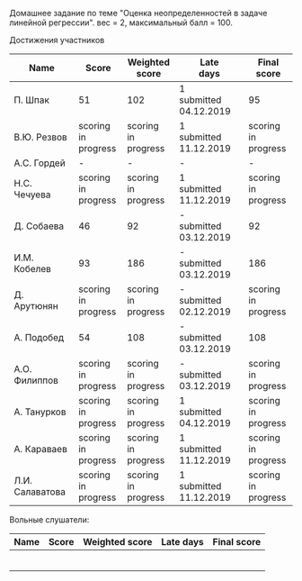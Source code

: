 Домашнее задание по теме "Оценка неопределенностей в задаче линейной регрессии". вес = 2, максимальный балл = 100.



Достижения участников

| Name         | Score | Weighted<br>score | Late<br>days | Final<br>score |
| ------------ | ----- | ----------------- | ------------ | -------------- |
| П. Шпак      | 51                       | 102                      | 1<br />submitted 04.12.2019 | 95                       |
| В.Ю. Резвов  | scoring<br />in progress | scoring<br />in progress | 1<br />submitted 11.12.2019 | scoring<br />in progress |
| А.С. Гордей  | -     | -                 | -            | -              |
| Н.С. Чечуева | scoring<br />in progress | scoring<br />in progress | 1<br />submitted 11.12.2019 | scoring<br />in progress |
| Д. Собаева   | 46                       | 92                       | -<br />submitted 03.12.2019 | 92                       |
| И.М. Кобелев | 93                       | 186                      | -<br />submitted 03.12.2019 | 186 |
| Д. Арутюнян  | scoring<br />in progress | scoring<br />in progress | -<br />submitted 02.12.2019 | scoring<br />in progress |
| А. Подобед   | 54                       | 108                      | -<br />submitted 03.12.2019 | 108 |
| А.О. Филиппов | scoring<br />in progress | scoring<br />in progress | -<br />submitted 03.12.2019 | scoring<br />in progress |
| А. Танурков | scoring<br />in progress | scoring<br />in progress | 1<br />submitted 04.12.2019 | scoring<br />in progress |
| А. Караваев | scoring<br />in progress | scoring<br />in progress | 1<br />submitted 11.12.2019 | scoring<br />in progress |
| Л.И. Салаватова | scoring<br />in progress | scoring<br />in progress | 1<br />submitted 11.12.2019 | scoring<br />in progress |



Вольные слушатели:

| Name         | Score | Weighted score | Late days | Final score |
| ------------ | ----- | -------------- | --------- | ----------- |
|              |       |                |           |             |
|              |       |                |           |             |
|              |       |                |           |             |
|              |       |                |           |             |
|              |       |                |           |             |
|              |       |                |           |             |